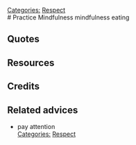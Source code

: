 [Categories:](../Categories/index.md) [Respect](../Categories/Respect.md)<br># Practice Mindfulness
mindfulness eating
## Quotes

## Resources

## Credits

## Related advices

- pay attention
<br>[Categories:](../Categories/index.md) [Respect](../Categories/Respect.md)